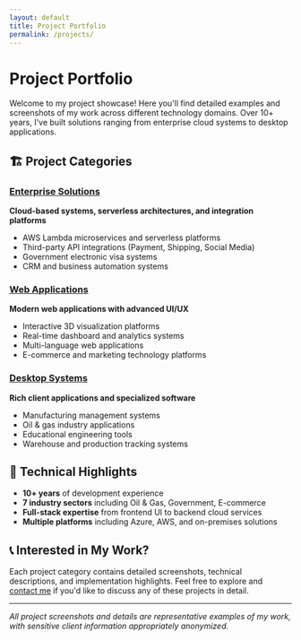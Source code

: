```yaml
---
layout: default
title: Project Portfolio
permalink: /projects/
---
```


# Project Portfolio

Welcome to my project showcase! Here you'll find detailed examples and screenshots of my work across different technology domains. Over 10+ years, I've built solutions ranging from enterprise cloud systems to desktop applications.

## 🏗️ Project Categories

### [Enterprise Solutions](/projects/enterprise-solutions)
**Cloud-based systems, serverless architectures, and integration platforms**
- AWS Lambda microservices and serverless platforms
- Third-party API integrations (Payment, Shipping, Social Media)
- Government electronic visa systems
- CRM and business automation systems

### [Web Applications](/projects/web-platforms)
**Modern web applications with advanced UI/UX**
- Interactive 3D visualization platforms
- Real-time dashboard and analytics systems
- Multi-language web applications
- E-commerce and marketing technology platforms

### [Desktop Systems](/projects/desktop-systems)
**Rich client applications and specialized software**
- Manufacturing management systems
- Oil & gas industry applications
- Educational engineering tools
- Warehouse and production tracking systems

## 🎯 Technical Highlights

- **10+ years** of development experience
- **7 industry sectors** including Oil & Gas, Government, E-commerce
- **Full-stack expertise** from frontend UI to backend cloud services
- **Multiple platforms** including Azure, AWS, and on-premises solutions

## 📞 Interested in My Work?

Each project category contains detailed screenshots, technical descriptions, and implementation highlights. Feel free to explore and [contact me](/contact) if you'd like to discuss any of these projects in detail.

---

*All project screenshots and details are representative examples of my work, with sensitive client information appropriately anonymized.*
